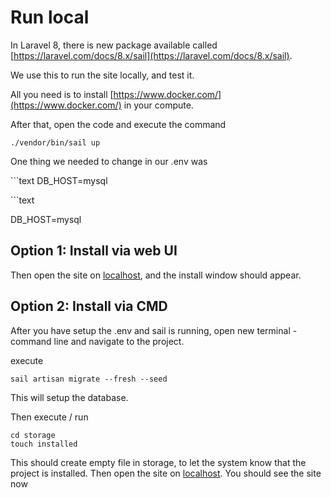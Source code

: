 # Run local

In Laravel 8, there is new package available called [https://laravel.com/docs/8.x/sail](https://laravel.com/docs/8.x/sail).

We use this to run the site locally, and test it.

All you need is to install [https://www.docker.com/](https://www.docker.com/) in your compute.

After that, open the code and execute the command

```text
./vendor/bin/sail up
```

One thing we needed to change in our .env was

\`\`\`text DB\_HOST=mysql

\`\`\`text

DB\_HOST=mysql

## Option 1: Install via web UI

Then open the site on [localhost](http://127.0.0.1), and the install window should appear.


## Option 2: Install via CMD

After you have setup the .env and sail is running, open new terminal - command line and navigate to the project. 

execute
```text
sail artisan migrate --fresh --seed
```

This will setup the database.

Then execute / run
```text
cd storage
touch installed
```
This should create empty file in storage, to let the system know that the project is installed.
Then open the site on [localhost](http://127.0.0.1).
You should see the site now
